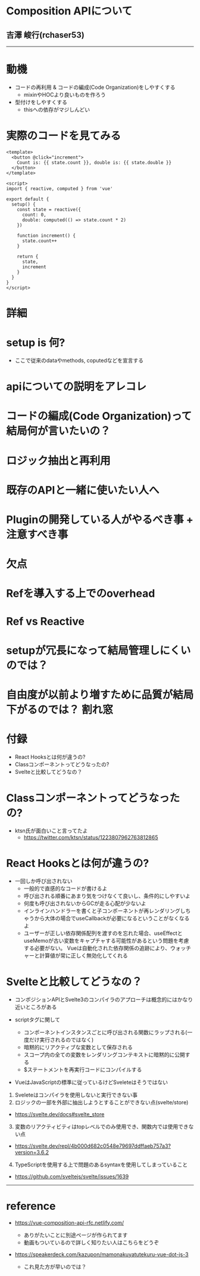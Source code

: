 <!-- classes: title -->

# Composition APIについて
## 吉澤 峻行(rchaser53)

---

# 動機
- コードの再利用 & コードの編成(Code Organization)をしやすくする
  - mixinやHOCより良いものを作ろう
- 型付けをしやすくする
  - thisへの依存がマジしんどい

# 実際のコードを見てみる
```vue
<template>
  <button @click="increment">
    Count is: {{ state.count }}, double is: {{ state.double }}
  </button>
</template>

<script>
import { reactive, computed } from 'vue'

export default {
  setup() {
    const state = reactive({
      count: 0,
      double: computed(() => state.count * 2)
    })

    function increment() {
      state.count++
    }

    return {
      state,
      increment
    }
  }
}
</script>
```

# 詳細

# setup is 何?
- ここで従来のdataやmethods, coputedなどを宣言する

# apiについての説明をアレコレ

# コードの編成(Code Organization)って結局何が言いたいの？

# ロジック抽出と再利用

# 既存のAPIと一緒に使いたい人へ

# Pluginの開発している人がやるべき事 + 注意すべき事


# 欠点
# Refを導入する上でのoverhead

# Ref vs Reactive

# setupが冗長になって結局管理しにくいのでは？

# 自由度が以前より増すために品質が結局下がるのでは？ 割れ窓


# 付録
- React Hooksとは何が違うの?
- Classコンポーネントってどうなったの?
- Svelteと比較してどうなの？

# Classコンポーネントってどうなったの?
- ktsn氏が面白いこと言ってたよ
  - https://twitter.com/ktsn/status/1223807962763812865

# React Hooksとは何が違うの?
- 一回しか呼び出されない
  - 一般的で直感的なコードが書けるよ
  - 呼び出される順番にあまり気をつけなくて良いし、条件的にしやすいよ
  - 何度も呼び出されないからGCが走る心配が少ないよ
  - インラインハンドラーを書くと子コンポーネントが再レンダリングしちゃうから大体の場合でuseCallbackが必要になるということがなくなるよ
  - ユーザーが正しい依存関係配列を渡すのを忘れた場合、useEffectとuseMemoが古い変数をキャプチャする可能性があるという問題を考慮する必要がない。 Vueは自動化された依存関係の追跡により、ウォッチャーと計算値が常に正しく無効化してくれる

# Svelteと比較してどうなの？
- コンポジションAPIとSvelte3のコンパイラのアプローチは概念的にはかなり近いところがある

- scriptタグに関して
  - コンポーネントインスタンスごとに呼び出される関数にラップされる(一度だけ実行されるのではなく)
  - 暗黙的にリアクティブな変数として保存される
  - スコープ内の全ての変数をレンダリングコンテキストに暗黙的に公開する
  - $ステートメントを再実行コードにコンパイルする

- VueはJavaScriptの標準に従っているけどSveleteはそうではない
1. Sveleteはコンパイラを使用しないと実行できない事
2. ロジックの一部を外部に抽出しようとすることができない点(svelte/store)
  - https://svelte.dev/docs#svelte_store
3. 変数のリアクティビティはtopレベルでのみ使用でき、関数内では使用できない点
  - https://svelte.dev/repl/4b000d682c0548e79697ddffaeb757a3?version=3.6.2
4. TypeScriptを使用する上で問題のあるsyntaxを使用してしまっていること
  - https://github.com/sveltejs/svelte/issues/1639


----

# reference
- https://vue-composition-api-rfc.netlify.com/
  - ありがたいことに別途ページが作られてます
  - 動画もついているので詳しく知りたい人はこちらをどうぞ

- https://speakerdeck.com/kazupon/mamonakuyatutekuru-vue-dot-js-3
  - これ見た方が早いのでは？


